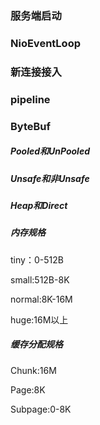 ### 服务端启动

### NioEventLoop

### 新连接接入

### pipeline

### ByteBuf

##### Pooled和UnPooled

##### Unsafe和非Unsafe

##### Heap和Direct

##### 内存规格

tiny：0-512B

small:512B-8K

normal:8K-16M

huge:16M以上

##### 缓存分配规格

Chunk:16M

Page:8K

Subpage:0-8K

